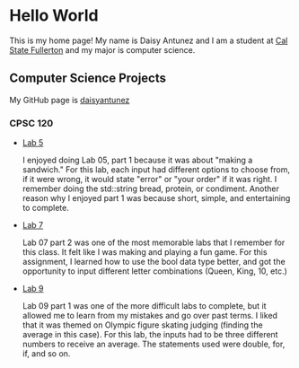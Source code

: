 # Hello World
This is my home page! My name is Daisy Antunez and I am a student at [Cal State Fullerton](http://www.fullerton.edu/) and my major is computer science.

## Computer Science Projects

My GitHub page is [daisyantunez](https://daisyantunez.github.io/)

### CPSC 120

* [Lab 5](https://github.com/cpsc-pilot-fall-2022/cpsc-120-lab-05-kenny-and-daisy.git)

    I enjoyed doing Lab 05, part 1 because it was about "making a sandwich." For this lab, each input had different options to choose from, if it were wrong, it would state "error" or "your order" if it was right. I remember doing the std::string bread, protein, or condiment. Another reason why I enjoyed part 1 was because short, simple, and entertaining to complete.

* [Lab 7](https://github.com/cpsc-pilot-fall-2022/cpsc-120-lab-07-kennydaisylab7.git)

    Lab 07 part 2 was one of the most memorable labs that I remember for this class. It felt like I was making and playing a fun game. For this assignment, I learned how to use the bool data type better, and got the opportunity to input different letter combinations (Queen, King, 10, etc.)

* [Lab 9](https://github.com/cpsc-pilot-fall-2022/cpsc-120-lab-09-maximiliano-armenta-daisy-antunez.git)

    Lab 09 part 1 was one of the more difficult labs to complete, but it allowed me to learn from my mistakes and go over past terms. I liked that it was themed on Olympic figure skating judging (finding the average in this case). For this lab, the inputs had to be three different numbers to receive an average. The statements used were double, for, if, and so on.
